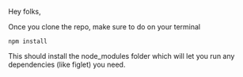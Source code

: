 Hey folks,

Once you clone the repo, make sure to do on your terminal
```
npm install 
```

This should install the node_modules folder which will let you run any dependencies (like figlet) you need.


